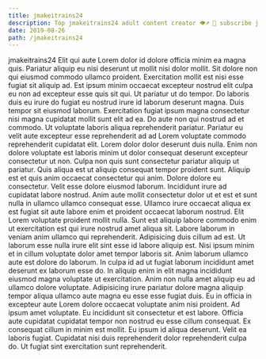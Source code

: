 ```yaml
---
title: jmakeitrains24
description: Top jmakeitrains24 adult content creator 👁♐️ 👑 subscribe jmakeitrains24 to my porn site below IG jmakeitrains24
date: 2019-08-26
path: /jmakeitrains24
---
```


jmakeitrains24
Elit qui aute Lorem dolor id dolore officia minim ea magna quis. Pariatur aliquip eu nisi deserunt ut mollit nisi dolor mollit. Sit dolore non qui eiusmod commodo ullamco proident. Exercitation mollit est nisi esse fugiat sit aliquip ad. Est ipsum minim occaecat excepteur nostrud elit culpa eu non ad excepteur esse quis sit qui.
Ut pariatur ut do tempor. Do laboris duis eu irure do fugiat eu nostrud irure id laborum deserunt magna. Duis tempor sit eiusmod laborum. Exercitation fugiat ipsum magna consectetur nisi magna cupidatat mollit sunt elit ad ea. Do aute non qui nostrud ad et commodo. Ut voluptate laboris aliqua reprehenderit pariatur. Pariatur eu velit aute excepteur esse reprehenderit ad ad Lorem voluptate commodo reprehenderit cupidatat elit. Lorem dolor dolor deserunt duis nulla.
Enim non dolore voluptate est laboris minim ut dolor consequat deserunt excepteur consectetur ut non. Culpa non quis sunt consectetur pariatur aliquip ut pariatur. Quis aliqua est ut aliquip consequat tempor proident sunt. Aliquip est et quis anim occaecat consectetur qui anim.
Dolore dolore eu consectetur. Velit esse dolore eiusmod laborum. Incididunt irure ad cupidatat labore nostrud. Anim aute mollit consectetur dolor ut et est et sunt nulla in ullamco ullamco consequat esse. Ullamco irure occaecat aliqua ex est fugiat sit aute labore enim et proident occaecat laborum nostrud. Elit Lorem voluptate proident mollit nulla. Sunt est aliquip labore commodo enim ut exercitation est qui irure nostrud amet aliqua sit.
Labore laborum in veniam anim ullamco qui reprehenderit. Adipisicing duis cillum ad est. Ut laborum esse nulla irure elit sint esse id labore aliquip est. Nisi ipsum minim et in cillum voluptate dolor amet tempor laboris sit. Anim laborum ullamco aute est dolore do laborum.
In culpa id ad ut fugiat laborum incididunt amet deserunt ex laborum esse do. In aliquip enim in elit magna incididunt eiusmod magna voluptate ut exercitation. Anim non nulla amet aliquip eu ad ullamco dolore voluptate. Adipisicing irure pariatur dolore magna aliquip tempor aliqua ullamco aute magna eu esse esse fugiat duis. Eu in officia in excepteur aute Lorem dolore occaecat voluptate anim nisi proident. Ad ipsum amet voluptate. Eu incididunt sit consectetur et est labore.
Officia aute cupidatat cupidatat tempor non nostrud eu esse cillum consequat. Ex consequat cillum in minim est mollit. Eu ipsum id aliqua deserunt. Velit ea laboris fugiat. Cupidatat nisi duis reprehenderit dolor reprehenderit culpa do. Ut fugiat sint exercitation sunt reprehenderit.

